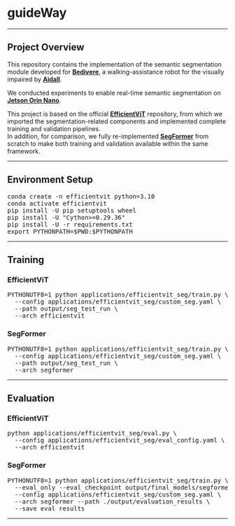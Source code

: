 # guideWay
---

## Project Overview

This repository contains the implementation of the semantic segmentation module developed for [**Bedivere**](https://aidall.ai/), a walking-assistance robot for the visually impaired by [**Aidall**](https://aidall.ai/).  

We conducted experiments to enable real-time semantic segmentation on [**Jetson Orin Nano**](https://developer.nvidia.com/embedded/jetson-orin).  

This project is based on the official [**EfficientViT**](https://github.com/mit-han-lab/efficientvit) repository, from which we imported the segmentation-related components and implemented complete training and validation pipelines.  
In addition, for comparison, we fully re-implemented [**SegFormer**](https://github.com/NVlabs/SegFormer) from scratch to make both training and validation available within the same framework.  

---

## Environment Setup

<pre>conda create -n efficientvit python=3.10
conda activate efficientvit
pip install -U pip setuptools wheel
pip install -U "Cython>=0.29.36"
pip install -U -r requirements.txt
export PYTHONPATH=$PWD:$PYTHONPATH  </pre>

---

## Training

### EfficientViT
<pre>PYTHONUTF8=1 python applications/efficientvit_seg/train.py \
  --config applications/efficientvit_seg/custom_seg.yaml \
  --path output/seg_test_run \
  --arch efficientvit </pre>
  
### SegFormer
<pre>PYTHONUTF8=1 python applications/efficientvit_seg/train.py \
  --config applications/efficientvit_seg/custom_seg.yaml \
  --path output/seg_test_run \
  --arch segformer </pre>

---

## Evaluation

### EfficientViT
<pre>python applications/efficientvit_seg/eval.py \
  --config applications/efficientvit_seg/eval_config.yaml \
  --arch efficientvit </pre>

### SegFormer
<pre>PYTHONUTF8=1 python applications/efficientvit_seg/train.py \
  --eval_only --eval_checkpoint output/final_models/segformer-b0.pt \
  --config applications/efficientvit_seg/custom_seg.yaml \
  --arch segformer --path ./output/evaluation_results \
  --save_eval_results </pre>

---
